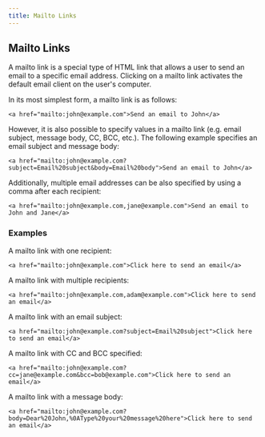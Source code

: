 ```yaml
---
title: Mailto Links
---
```

## Mailto Links

<!-- The article goes here, in GitHub-flavored Markdown. Feel free to add YouTube videos, images, and CodePen/JSBin embeds  -->

A mailto link is a special type of HTML link that allows a user to send an email to a specific email address. Clicking on a mailto link activates the default email client on the user's computer.

In its most simplest form, a mailto link is as follows:

```
<a href="mailto:john@example.com">Send an email to John</a>
```

However, it is also possible to specify values in a mailto link (e.g. email subject, message body, CC, BCC, etc.). The following example specifies an email subject and message body:

```
<a href="mailto:john@example.com?subject=Email%20subject&body=Email%20body">Send an email to John</a>
```

Additionally, multiple email addresses can be also specified by using a comma after each recipient:

```
<a href="mailto:john@example.com,jane@example.com">Send an email to John and Jane</a>
```

### Examples
A mailto link with one recipient:
```
<a href="mailto:john@example.com">Click here to send an email</a>
```

A mailto link with multiple recipients:
```
<a href="mailto:john@example.com,adam@example.com">Click here to send an email</a>
```

A mailto link with an email subject:
```
<a href="mailto:john@example.com?subject=Email%20subject">Click here to send an email</a>
```

A mailto link with CC and BCC specified:
```
<a href="mailto:john@example.com?cc=jane@example.com&bcc=bob@example.com">Click here to send an email</a>
```

A mailto link with a message body:
```
<a href="mailto:john@example.com?body=Dear%20John,%0AType%20your%20message%20here">Click here to send an email</a>
```
